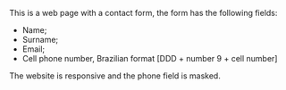 This is a web page with a contact form, the form has the following fields:

- Name;
- Surname;
- Email;
- Cell phone number, Brazilian format [DDD + number 9 + cell number]

The website is responsive and the phone field is masked.